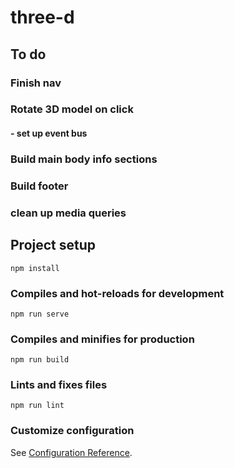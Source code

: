 # three-d

## To do
### Finish nav
### Rotate 3D model on click
#### - set up event bus
### Build main body info sections
### Build footer
### clean up media queries

## Project setup
```
npm install
```

### Compiles and hot-reloads for development
```
npm run serve
```

### Compiles and minifies for production
```
npm run build
```

### Lints and fixes files
```
npm run lint
```

### Customize configuration
See [Configuration Reference](https://cli.vuejs.org/config/).
